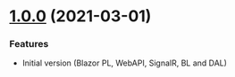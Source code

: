 <a name="1.0.0"></a>
# [1.0.0](https://github.com/lucazaccaro/uroboro/releases/tag/1.0.0) (2021-03-01)

### Features
* Initial version (Blazor PL, WebAPI, SignalR, BL and DAL)